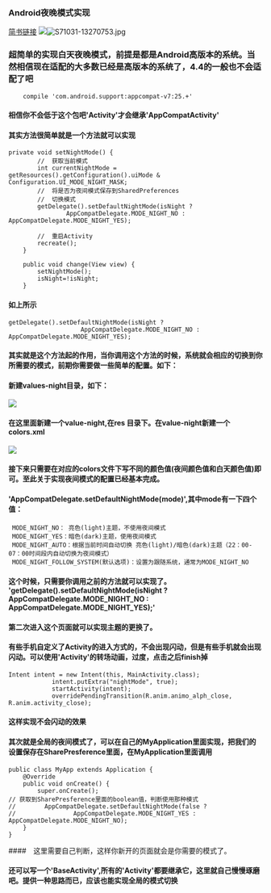 ### Android夜晚模式实现
[简书链接](http://www.jianshu.com/p/f1c09e483b11)
![](http://upload-images.jianshu.io/upload_images/3001453-8343773b38b1ab67.jpg?imageMogr2/auto-orient/strip%7CimageView2/2/w/1240)![S71031-13270753.jpg](http://upload-images.jianshu.io/upload_images/3001453-9309a743cbbfd2ef.jpg?imageMogr2/auto-orient/strip%7CimageView2/2/w/1240)
### 超简单的实现白天夜晚模式，前提是都是Android高版本的系统。当然相信现在适配的大多数已经是高版本的系统了，4.4的一般也不会适配了吧
        compile 'com.android.support:appcompat-v7:25.+'
#### 相信你不会低于这个包吧'Activity'才会继承'AppCompatActivity'
#### 其实方法很简单就是一个方法就可以实现
    private void setNightMode() {
            //  获取当前模式
            int currentNightMode = getResources().getConfiguration().uiMode & Configuration.UI_MODE_NIGHT_MASK;
            //  将是否为夜间模式保存到SharedPreferences
            //  切换模式
            getDelegate().setDefaultNightMode(isNight ?
                    AppCompatDelegate.MODE_NIGHT_NO : AppCompatDelegate.MODE_NIGHT_YES);
    
            //  重启Activity
            recreate();
        }
    
        public void change(View view) {
            setNightMode();
            isNight=!isNight;
        }
#### 如上所示
    getDelegate().setDefaultNightMode(isNight ?
                        AppCompatDelegate.MODE_NIGHT_NO : AppCompatDelegate.MODE_NIGHT_YES);
#### 其实就是这个方法起的作用，当你调用这个方法的时候，系统就会相应的切换到你所需要的模式，前期你需要做一些简单的配置。如下：
#### 新建values-night目录，如下：
![](http://img.blog.csdn.net/20170727215438329?watermark/2/text/aHR0cDovL2Jsb2cuY3Nkbi5uZXQvcXFfMjA1MjE1NzM=/font/5a6L5L2T/fontsize/400/fill/I0JBQkFCMA==/dissolve/70/gravity/SouthEast)
#### 在这里面新建一个value-night,在res 目录下。在value-night新建一个colors.xml
![](http://img.blog.csdn.net/20170727220152234?watermark/2/text/aHR0cDovL2Jsb2cuY3Nkbi5uZXQvcXFfMjA1MjE1NzM=/font/5a6L5L2T/fontsize/400/fill/I0JBQkFCMA==/dissolve/70/gravity/SouthEast)
#### 接下来只需要在对应的colors文件下写不同的颜色值(夜间颜色值和白天颜色值)即可。至此关于实现夜间模式的配置已经基本完成。
#### 'AppCompatDelegate.setDefaultNightMode(mode)',其中mode有一下四个值：
     
     MODE_NIGHT_NO： 亮色(light)主题，不使用夜间模式
     MODE_NIGHT_YES：暗色(dark)主题，使用夜间模式
     MODE_NIGHT_AUTO：根据当前时间自动切换 亮色(light)/暗色(dark)主题（22：00-07：00时间段内自动切换为夜间模式）
     MODE_NIGHT_FOLLOW_SYSTEM(默认选项)：设置为跟随系统，通常为MODE_NIGHT_NO         
#### 这个时候，只需要你调用之前的方法就可以实现了。  'getDelegate().setDefaultNightMode(isNight ? AppCompatDelegate.MODE_NIGHT_NO : AppCompatDelegate.MODE_NIGHT_YES);'
#### 第二次进入这个页面就可以实现主题的更换了。
#### 有些手机自定义了Activity的进入方式的，不会出现闪动，但是有些手机就会出现闪动。可以使用'Activity'的转场动画，过度，点击之后finish掉
    Intent intent = new Intent(this, MainActivity.class);
                intent.putExtra("nightMode", true);
                startActivity(intent);
                overridePendingTransition(R.anim.animo_alph_close, R.anim.activity_close);
#### 这样实现不会闪动的效果         
#### 其次就是全局的夜间模式了，可以在自己的MyApplication里面实现，把我们的设置保存在SharePresference里面，在MyApplication里面调用
    public class MyApp extends Application {
        @Override
        public void onCreate() {
            super.onCreate();
    // 获取到SharePresference里面的boolean值，判断使用那种模式
    //        AppCompatDelegate.setDefaultNightMode(false ?
    //                AppCompatDelegate.MODE_NIGHT_YES : AppCompatDelegate.MODE_NIGHT_NO);
        }
    }
####　这里需要自己判断，这样你新开的页面就会是你需要的模式了。
#### 还可以写一个'BaseActivity',所有的'Activity'都要继承它，这里就自己慢慢琢磨吧。提供一种思路而已，应该也能实现全局的模式切换
